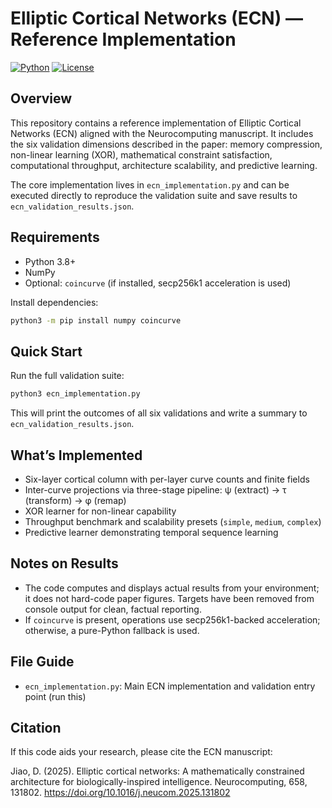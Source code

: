 # Elliptic Cortical Networks (ECN) — Reference Implementation

[![Python](https://img.shields.io/badge/python-3.8+-blue.svg)](https://www.python.org/downloads/)
[![License](https://img.shields.io/badge/license-MIT-green.svg)](LICENSE)

## Overview

This repository contains a reference implementation of Elliptic Cortical Networks (ECN) aligned with the Neurocomputing manuscript. It includes the six validation dimensions described in the paper: memory compression, non-linear learning (XOR), mathematical constraint satisfaction, computational throughput, architecture scalability, and predictive learning.

The core implementation lives in `ecn_implementation.py` and can be executed directly to reproduce the validation suite and save results to `ecn_validation_results.json`.

## Requirements

- Python 3.8+
- NumPy
- Optional: `coincurve` (if installed, secp256k1 acceleration is used)

Install dependencies:
```bash
python3 -m pip install numpy coincurve
```

## Quick Start

Run the full validation suite:
```bash
python3 ecn_implementation.py
```

This will print the outcomes of all six validations and write a summary to `ecn_validation_results.json`.

## What’s Implemented

- Six-layer cortical column with per-layer curve counts and finite fields
- Inter-curve projections via three-stage pipeline: ψ (extract) → τ (transform) → φ (remap)
- XOR learner for non-linear capability
- Throughput benchmark and scalability presets (`simple`, `medium`, `complex`)
- Predictive learner demonstrating temporal sequence learning

## Notes on Results

- The code computes and displays actual results from your environment; it does not hard-code paper figures. Targets have been removed from console output for clean, factual reporting.
- If `coincurve` is present, operations use secp256k1-backed acceleration; otherwise, a pure-Python fallback is used.

## File Guide

- `ecn_implementation.py`: Main ECN implementation and validation entry point (run this)

## Citation

If this code aids your research, please cite the ECN manuscript:

Jiao, D. (2025). Elliptic cortical networks: A mathematically constrained architecture for biologically-inspired intelligence. Neurocomputing, 658, 131802. https://doi.org/10.1016/j.neucom.2025.131802


